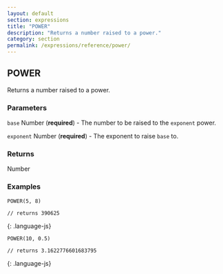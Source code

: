 ```yaml
---
layout: default
section: expressions
title: "POWER"
description: "Returns a number raised to a power."
category: section
permalink: /expressions/reference/power/
---
```


## POWER

Returns a number raised to a power.

### Parameters

`base` Number (__required__) - The number to be raised to the `exponent` power.

`exponent` Number (__required__) - The exponent to raise `base` to.

### Returns

Number

### Examples

~~~
POWER(5, 8)

// returns 390625
~~~
{: .language-js}


~~~
POWER(10, 0.5)

// returns 3.1622776601683795
~~~
{: .language-js}